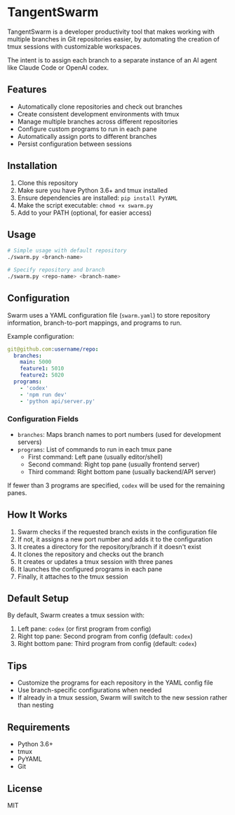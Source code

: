 # TangentSwarm

TangentSwarm is a developer productivity tool that makes working with multiple branches in Git repositories easier,
by automating the creation of tmux sessions with customizable workspaces.

The intent is to assign each branch to a separate instance of an AI agent like Claude Code or OpenAI codex.

## Features

- Automatically clone repositories and check out branches
- Create consistent development environments with tmux
- Manage multiple branches across different repositories
- Configure custom programs to run in each pane
- Automatically assign ports to different branches
- Persist configuration between sessions

## Installation

1. Clone this repository
2. Make sure you have Python 3.6+ and tmux installed
3. Ensure dependencies are installed: `pip install PyYAML`
4. Make the script executable: `chmod +x swarm.py`
5. Add to your PATH (optional, for easier access)

## Usage

```bash
# Simple usage with default repository
./swarm.py <branch-name>

# Specify repository and branch
./swarm.py <repo-name> <branch-name>
```

## Configuration

Swarm uses a YAML configuration file (`swarm.yaml`) to store repository information, branch-to-port mappings, and programs to run.

Example configuration:

```yaml
git@github.com:username/repo:
  branches:
    main: 5000
    feature1: 5010
    feature2: 5020
  programs:
    - 'codex'
    - 'npm run dev'
    - 'python api/server.py'
```

### Configuration Fields

- `branches`: Maps branch names to port numbers (used for development servers)
- `programs`: List of commands to run in each tmux pane
  - First command: Left pane (usually editor/shell)
  - Second command: Right top pane (usually frontend server)
  - Third command: Right bottom pane (usually backend/API server)

If fewer than 3 programs are specified, `codex` will be used for the remaining panes.

## How It Works

1. Swarm checks if the requested branch exists in the configuration file
2. If not, it assigns a new port number and adds it to the configuration
3. It creates a directory for the repository/branch if it doesn't exist
4. It clones the repository and checks out the branch
5. It creates or updates a tmux session with three panes
6. It launches the configured programs in each pane
7. Finally, it attaches to the tmux session

## Default Setup

By default, Swarm creates a tmux session with:

1. Left pane: `codex` (or first program from config)
2. Right top pane: Second program from config (default: `codex`)
3. Right bottom pane: Third program from config (default: `codex`)

## Tips

- Customize the programs for each repository in the YAML config file
- Use branch-specific configurations when needed
- If already in a tmux session, Swarm will switch to the new session rather than nesting

## Requirements

- Python 3.6+
- tmux
- PyYAML
- Git

## License

MIT
